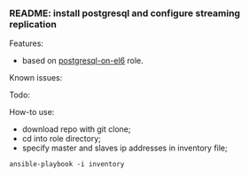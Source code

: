 ### README: install postgresql and configure streaming replication

Features:
- based on [postgresql-on-el6](https://galaxy.ansible.com/list#/roles/766) role.

Known issues:

Todo:

How-to use:
- download repo with git clone;
- cd into role directory;
- specify master and slaves ip addresses in inventory file;
```
ansible-playbook -i inventory 
```
